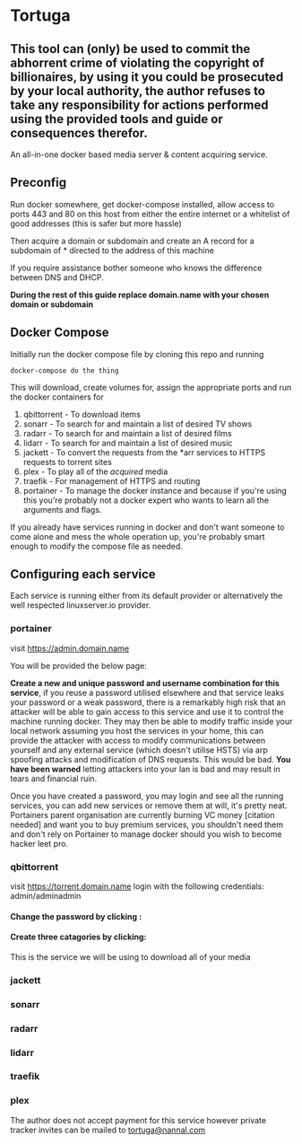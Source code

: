 # Tortuga

## This tool can (only) be used to commit the abhorrent crime of violating the copyright of billionaires, by using it you could be prosecuted by your local authority, the author refuses to take any responsibility for actions performed using the provided tools and guide or consequences therefor.

An all-in-one docker based media server & content acquiring service.

## Preconfig

Run docker somewhere, get docker-compose installed, allow access to ports 443 and 80 on this host from either the entire internet or a whitelist of good addresses (this is safer but more hassle)

Then acquire a domain or subdomain and create an A record for a subdomain of * directed to the address of this machine

If you require assistance bother someone who knows the difference between DNS and DHCP.

**During the rest of this guide replace domain.name with your chosen domain or subdomain**

## Docker Compose

Initially run the docker compose file by cloning this repo and running

    docker-compose do the thing

This will download, create volumes for, assign the appropriate ports and run the docker containers for

1. qbittorrent - To download items
1. sonarr - To search for and maintain a list of desired TV shows
1. radarr - To search for and maintain a list of desired films
1. lidarr - To search for and maintain a list of desired music
1. jackett - To convert the requests from the \*arr services to HTTPS requests to torrent sites
1. plex - To play all of the *acquired* media
1. traefik - For management of HTTPS and routing
1. portainer - To manage the docker instance and because if you're using this you're probably not a docker expert who wants to learn all the arguments and flags.


If you already have services running in docker and don't want someone to come alone and mess the whole operation up, you're probably smart enough to modify the compose file as needed.

## Configuring each service
Each service is running either from its default provider or alternatively the well respected linuxserver.io provider.

### portainer
visit https://admin.domain.name

You will be provided the below page:

**Create a new and unique password and username combination for this service**, if you reuse a password utilised elsewhere and that service leaks your password or a weak password, there is a remarkably high risk that an attacker will be able to gain access to this service and use it to control the machine running docker. They may then be able to modify traffic inside your local network assuming you host the services in your home, this can provide the attacker with access to modify communications between yourself and any external service (which doesn't utilise HSTS) via arp spoofing attacks and modification of DNS requests. This would be bad. **You have been warned** letting attackers into your lan is bad and may result in tears and financial ruin.

Once you have created a password, you may login and see all the running services, you can add new services or remove them at will, it's pretty neat. Portainers parent organisation are currently burning VC money [citation needed] and want you to buy premium services, you shouldn't need them and don't rely on Portainer to manage docker should you wish to become hacker leet pro.


### qbittorrent
visit https://torrent.domain.name
login with the following credentials: admin/adminadmin

#### Change the password by clicking :

#### Create three catagories by clicking:

This is the service we will be using to download all of your media

### jackett

### sonarr

### radarr

### lidarr

### traefik

### plex

The author does not accept payment for this service however private tracker invites can be mailed to tortuga@nannal.com
